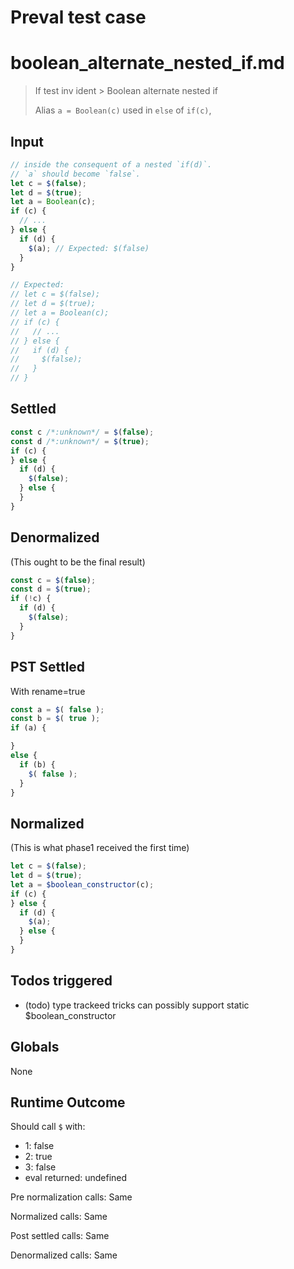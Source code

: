 # Preval test case

# boolean_alternate_nested_if.md

> If test inv ident > Boolean alternate nested if
>
> Alias `a = Boolean(c)` used in `else` of `if(c)`,

## Input

`````js filename=intro
// inside the consequent of a nested `if(d)`.
// `a` should become `false`.
let c = $(false);
let d = $(true);
let a = Boolean(c);
if (c) {
  // ...
} else {
  if (d) {
    $(a); // Expected: $(false)
  }
}

// Expected:
// let c = $(false);
// let d = $(true);
// let a = Boolean(c);
// if (c) {
//   // ...
// } else {
//   if (d) {
//     $(false);
//   }
// }
`````


## Settled


`````js filename=intro
const c /*:unknown*/ = $(false);
const d /*:unknown*/ = $(true);
if (c) {
} else {
  if (d) {
    $(false);
  } else {
  }
}
`````


## Denormalized
(This ought to be the final result)

`````js filename=intro
const c = $(false);
const d = $(true);
if (!c) {
  if (d) {
    $(false);
  }
}
`````


## PST Settled
With rename=true

`````js filename=intro
const a = $( false );
const b = $( true );
if (a) {

}
else {
  if (b) {
    $( false );
  }
}
`````


## Normalized
(This is what phase1 received the first time)

`````js filename=intro
let c = $(false);
let d = $(true);
let a = $boolean_constructor(c);
if (c) {
} else {
  if (d) {
    $(a);
  } else {
  }
}
`````


## Todos triggered


- (todo) type trackeed tricks can possibly support static $boolean_constructor


## Globals


None


## Runtime Outcome


Should call `$` with:
 - 1: false
 - 2: true
 - 3: false
 - eval returned: undefined

Pre normalization calls: Same

Normalized calls: Same

Post settled calls: Same

Denormalized calls: Same

